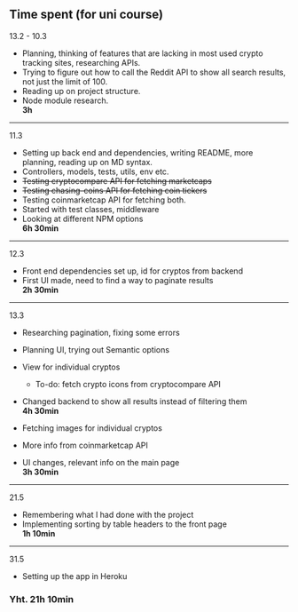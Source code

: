 ## Time spent (for uni course)

13.2 - 10.3
- Planning, thinking of features that are lacking in most used crypto tracking sites, researching APIs.
- Trying to figure out how to call the Reddit API to show all search results, not just the limit of 100. 
- Reading up on project structure.
- Node module research.  
**3h**

---

11.3
- Setting up back end and dependencies, writing README, more planning, reading up on MD syntax.
- Controllers, models, tests, utils, env etc.
- ~~Testing cryptocompare API for fetching marketcaps~~
- ~~Testing chasing-coins API for fetching coin tickers~~
- Testing coinmarketcap API for fetching both.
- Started with test classes, middleware
- Looking at different NPM options  
**6h 30min**

---

12.3
- Front end dependencies set up, id for cryptos from backend
- First UI made, need to find a way to paginate results  
**2h 30min**

---

13.3
- Researching pagination, fixing some errors
- Planning UI, trying out Semantic options 
- View for individual cryptos
    - To-do: fetch crypto icons from cryptocompare API 
- Changed backend to show all results instead of filtering them  
**4h 30min**

- Fetching images for individual cryptos
- More info from coinmarketcap API  
- UI changes, relevant info on the main page  
**3h 30min**

---

21.5
- Remembering what I had done with the project
- Implementing sorting by table headers to the front page  
**1h 10min**

---

31.5
- Setting up the app in Heroku


### Yht. 21h 10min


